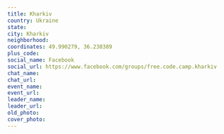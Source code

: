 ```yaml
---
title: Kharkiv
country: Ukraine
state: 
city: Kharkiv
neighborhood: 
coordinates: 49.990279, 36.230389
plus_code:
social_name: Facebook
social_url: https://www.facebook.com/groups/free.code.camp.kharkiv
chat_name:
chat_url:
event_name:
event_url:
leader_name:
leader_url:
old_photo: 
cover_photo:
---
```

